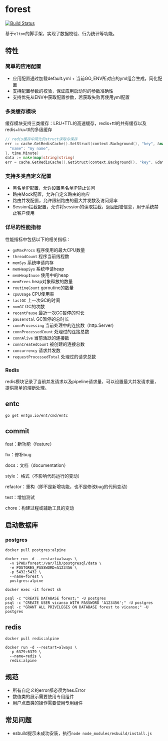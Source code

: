 # forest

[![Build Status](https://github.com/vicanso/forest/workflows/Test/badge.svg)](https://github.com/vicanso/forest/actions)

基于`elton`的脚手架，实现了数据校验、行为统计等功能。

## 特性

### 简单的应用配置

- 应用配置通过加载default.yml + 当前GO_ENV所对应的yml组合生成，简化配置
- 支持配置参数的校验，保证应用启动时的参数准确性
- 支持优先从ENV中获取配置参数，若获取失败再使用yml配置

### 多类缓存模块

缓存模块支持三类缓存：LRU+TTL的高速缓存，redis+ttl的共有缓存以及redis+lru+ttl的多级缓存

```go
// redis缓存中简化的struct读取与保存
err := cache.GetRedisCache().SetStruct(context.Background(), "key", &map[string]string{
  "name": "my name",
}, time.Minute)
data := make(map[string]string)
err = cache.GetRedisCache().GetStruct(context.Background(), "key", &data)
```

### 支持多类自定义配置

- 黑名单IP配置，允许设置黑名单IP禁止访问
- 路由Mock配置，允许自定义路由的响应
- 路由并发配置，允许限制路由的最大并发数及访问频率
- Session拦截配置，允许将session的读取拦截，返回出错信息，用于系统禁止客户使用

### 详尽的性能指标

性能指标中包括以下的相关指标：

- `goMaxProcs` 程序使用的最大CPU数量
- `threadCount` 程序当前线程数
- `memSys` 系统申请内存
- `memHeapSys` 系统申请heap
- `memHeapInuse` 使用中的heap
- `memFrees` heap对象释放的数量
- `routineCount` goroutine的数量
- `cpuUsage` CPU使用率
- `lastGC` 上一次GC的时间
- `numGC` GC的次数
- `recentPause` 最近一次GC暂停的时长
- `pauseTotal` GC暂停的总时长
- `connProcessing` 当前处理中的连接数（http.Server)
- `connProcessedCount` 处理过的连接总数
- `connAlive` 当前活跃的连接数
- `connCreatedCount` 被创建的连接总数
- `concurrency` 请求并发数
- `requestProcessedTotal` 处理过的请求总数

### Redis

redis模块记录了当前并发请求以及pipeline请求量，可以设置最大并发请求量，提供简单的熔断处理。

## entc

```bash
go get entgo.io/ent/cmd/entc
```


## commit

feat：新功能（feature）

fix：修补bug

docs：文档（documentation）

style： 格式（不影响代码运行的变动）

refactor：重构（即不是新增功能，也不是修改bug的代码变动）

test：增加测试

chore：构建过程或辅助工具的变动

## 启动数据库

### postgres

```
docker pull postgres:alpine

docker run -d --restart=always \
  -v $PWD/forest:/var/lib/postgresql/data \
  -e POSTGRES_PASSWORD=A123456 \
  -p 5432:5432 \
  --name=forest \
  postgres:alpine

docker exec -it forest sh

psql -c "CREATE DATABASE forest;" -U postgres
psql -c "CREATE USER vicanso WITH PASSWORD 'A123456';" -U postgres
psql -c "GRANT ALL PRIVILEGES ON DATABASE forest to vicanso;" -U postgres
```

## redis

```
docker pull redis:alpine

docker run -d --restart=always \
  -p 6379:6379 \
  --name=redis \
  redis:alpine
```

## 规范

- 所有自定义的error都必须为hes.Error
- 数值类的展示需要使用专用组件
- 用户点击类的操作需要使用专用组件

## 常见问题

- esbuild提示未成功安装，执行`node node_modules/esbuild/install.js`